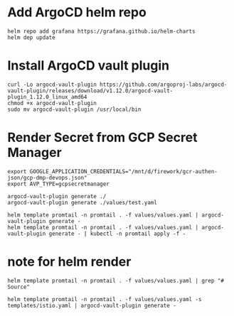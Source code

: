 # Add ArgoCD helm repo

    helm repo add grafana https://grafana.github.io/helm-charts
    helm dep update

# Install ArgoCD vault plugin

    curl -Lo argocd-vault-plugin https://github.com/argoproj-labs/argocd-vault-plugin/releases/download/v1.12.0/argocd-vault-plugin_1.12.0_linux_amd64
    chmod +x argocd-vault-plugin
    sudo mv argocd-vault-plugin /usr/local/bin

# Render Secret from GCP Secret Manager

    export GOOGLE_APPLICATION_CREDENTIALS="/mnt/d/firework/gcr-authen-json/gcp-dmp-devops.json"
    export AVP_TYPE=gcpsecretmanager

    argocd-vault-plugin generate ./
    argocd-vault-plugin generate ./values/test.yaml

    helm template promtail -n promtail . -f values/values.yaml | argocd-vault-plugin generate -
    helm template promtail -n promtail . -f values/values.yaml | argocd-vault-plugin generate - | kubectl -n promtail apply -f -


# note for helm render

    helm template promtail -n promtail . -f values/values.yaml | grep "# Source"

    helm template promtail -n promtail . -f values/values.yaml -s templates/istio.yaml | argocd-vault-plugin generate -
